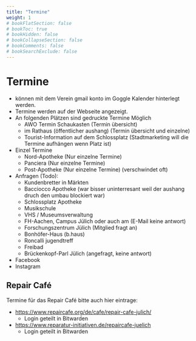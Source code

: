 ```yaml
---
title: "Termine"
weight: 1
# bookFlatSection: false
# bookToc: true
# bookHidden: false
# bookCollapseSection: false
# bookComments: false
# bookSearchExclude: false
---
```


# Termine

- können mit dem Verein gmail konto im Goggle Kalender hinterlegt werden.
- Termine werden auf der Webseite angezeigt.
- An folgenden Plätzen sind gedruckte Termine Möglich
  - AWO Termin Schaukasten (Termin übersicht)
  - im Rathaus (öffentlicher aushang) (Termin übersicht und einzelne)
  - Tourist-Information auf dem Schlossplatz (Stadtmarketing will die Termine aufhängen wenn Platz ist)
- Einzel Termine
  - Nord-Apotheke (Nur einzelne Termine)
  - Panciera (Nur einzelne Termine)
  - Post-Apotheke (Nur einzelne Termine) (verschwindet oft)
- Anfragen (Todo):
  - Kundenbretter in Märkten
  - Bacciocco Apotheke (war bisser uninterresant weil der aushang druch den umbau blockiert war)
  - Schlossplatz Apotheke
  - Musikschule
  - VHS / Museumsverwaltung
  - FH-Aachen, Campus Jülich oder auch am (E-Mail keine antwort)
  - Forschungszentrum Jülich (Mitglied fragt an)
  - Bonhöfer-Haus (b.haus)
  - Roncalli jugendtreff
  - Freibad
  - Brückenkopf-Parl Jülich (angefragt, keine antwort)
- Facebook
- Instagram
  
## Repair Café

Termine für das Repair Café bitte auch hier eintrage:
- https://www.repaircafe.org/de/cafe/repair-cafe-julich/
  - Login geteilt in Bitwarden
- https://www.reparatur-initiativen.de/repaircafe-juelich
  - Login geteilt in Bitwarden